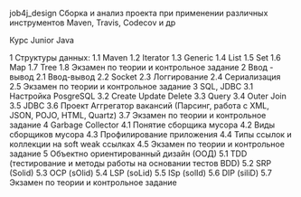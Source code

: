 job4j_design
Сборка и анализ проекта при применении различных инструментов Maven, Travis, Codecov и др

Курс Junior Java

1 Структуры данных: 
    1.1 Maven 1.2 Iterator 1.3 Generic 1.4 List 1.5 Set 1.6 Map 1.7 Tree 1.8 
    Экзамен по теории и контрольное задание 
2 Ввод - вывод 2.1 Ввод-вывод 2.2 Socket 2.3 Логгирование 2.4 Сериализация 2.5 Экзамен по теории и контрольное задание 
3 SQL, JDBC 3.1 Настройка PosgreSQL 3.2 Create Update Delete 3.3 Query 3.4 Outer Join 3.5 JDBC 
    3.6 Проект Аггрегатор вакансий (Парсинг, работа с XML, JSON, POJO, HTML, Quartz) 
    3.7 Экзамен по теории и контрольное задание 
4 Garbage Collector 4.1 Понятие сборщика мусора 4.2 Виды сборщиков мусора 4.3 Профилирование приложения 
    4.4 Типы ссылок и коллекции на soft weak ссылках 4.5 Экзамен по теории и контрольное задание 
5 Объектно ориентированный дизайн (ООД) 5.1 TDD (тестирование и методы работы на основании тестов BDD) 
    5.2 SRP (Solid) 5.3 OCP (sOlid) 5.4 LSP (soLid) 5.5 ISp (solId) 5.6 DIP (siliD) 
    5.7 Экзамен по теории и контрольное задание